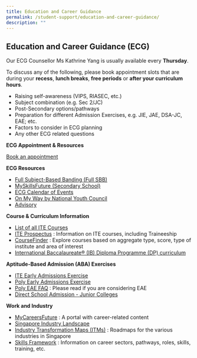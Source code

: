 ```yaml
---
title: Education and Career Guidance
permalink: /student-support/education-and-career-guidance/
description: ""
---
```

## Education and Career Guidance (ECG)

Our ECG Counsellor Ms Kathrine Yang is usually available every&nbsp;**Thursday**.

To discuss any of the following, please book appointment slots that are during your&nbsp;**recess**, **lunch breaks**,&nbsp;**free periods**&nbsp;or&nbsp;**after your curriculum hours**.

*   Raising self-awareness (VIPS, RIASEC,&nbsp;etc.)
*   Subject combination (e.g.&nbsp;Sec 2/JC)
*   Post-Secondary options/pathways
*   Preparation for different Admission Exercises, e.g. JIE, JAE, DSA-JC, EAE; etc.
*   Factors to consider in&nbsp;ECG planning
*   Any other&nbsp;ECG related&nbsp;questions

**ECG Appointment &amp; Resources**

[Book an appointment](https://www.booking.gov.sg/public/services/gYe4rm69/availability?spId=4x77nGxZ&amp;anonymous=true)[](https://www.booking.gov.sg/public/services/gYe4rm69/availability?spId=4x77nGxZ&amp;anonymous=true)

**ECG Resources**
*    [Full Subject-Based Banding (Full SBB)](https://go.gov.sg/moe-fsbb)
*    [MySkillsFuture (Secondary School)](https://go.gov.sg/mysfsec)
*    [ECG Calendar of Events](https://www.myskillsfuture.gov.sg/content/student/en/secondary/education-guide/events.html)
*    [On My Way by National Youth Council](https://www.nyc.gov.sg/omw/)
*    [Advisory](https://advisory.sg/)

**Course & Curriculum Information**
*  [List of all ITE Courses](https://www.ite.edu.sg/courses/full-time-courses)
*  [ITE Prospectus](https://www.ite.edu.sg/admissions/prospectus) : Information on ITE courses, including Traineeship
*  [CourseFinder](https://go.gov.sg/coursefinder) : Explore courses based on aggregate type, score, type of institute and area of interest
*  [International Baccalaureate® (IB) Diploma Programme (DP) curriculum](https://www.ibo.org/programmes/diploma-programme/curriculum/)

**Aptitude-Based Admission (ABA) Exercises**
* [ITE Early Admissions Exercise](https://go.gov.sg/applyeae)
*  [Poly Early Admissions Exercise](https://go.gov.sg/polyeae)
*  [Poly EAE FAQ](https://eae.polytechnic.edu.sg/eaeStudIns/menu.jsp?type=FAQs) : Please read if you are considering EAE
*  [Direct School Admission - Junior Colleges](https://go.gov.sg/applyjcdsa)

**Work and Industry**
* [MyCareersFuture](https://go.gov.sg/careersfuture) : A portal with career-related content
* [Singapore Industry Landscape](https://go.gov.sg/industrylandscape-sec)
* [Industry Transformation Maps (ITMs)](https://www.mti.gov.sg/ITMs/Overview) : Roadmaps for the various industries in Singapore
* [Skills Framework](https://www.skillsfuture.sg/skills-framework#whicharethesectors) : Information on career sectors, pathways, roles, skills, training, etc.